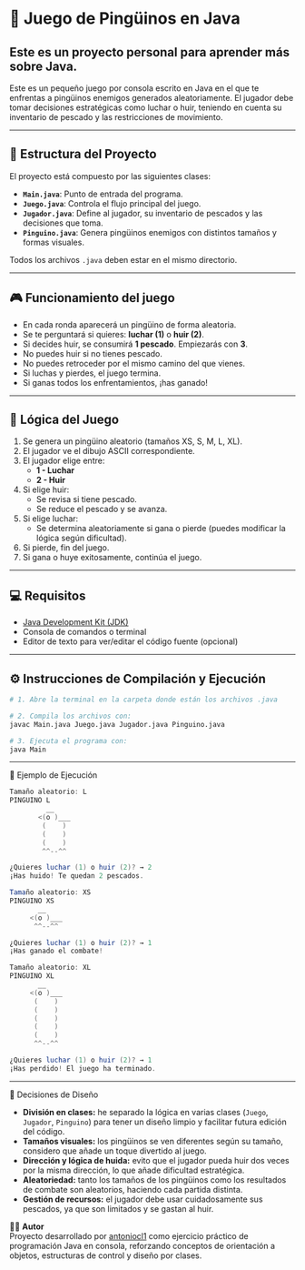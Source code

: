 # 🐧 Juego de Pingüinos en Java
## Este es un proyecto personal para aprender más sobre Java.

Este es un pequeño juego por consola escrito en Java en el que te enfrentas a pingüinos enemigos generados aleatoriamente. El jugador debe tomar decisiones estratégicas como luchar o huir, teniendo en cuenta su inventario de pescado y las restricciones de movimiento.

---

## 📁 Estructura del Proyecto

El proyecto está compuesto por las siguientes clases:

- **`Main.java`**: Punto de entrada del programa.
- **`Juego.java`**: Controla el flujo principal del juego.
- **`Jugador.java`**: Define al jugador, su inventario de pescados y las decisiones que toma.
- **`Pinguino.java`**: Genera pingüinos enemigos con distintos tamaños y formas visuales.

Todos los archivos `.java` deben estar en el mismo directorio.

---

## 🎮 Funcionamiento del juego

- En cada ronda aparecerá un pingüino de forma aleatoria.
- Se te perguntará si quieres: **luchar (1)** o **huir (2)**.
- Si decides huir, se consumirá **1 pescado**. Empiezarás con **3**.
- No puedes huir si no tienes pescado.
- No puedes retroceder por el mismo camino del que vienes.
- Si luchas y pierdes, el juego termina.
- Si ganas todos los enfrentamientos, ¡has ganado!

---

## 🧠 Lógica del Juego

1. Se genera un pingüino aleatorio (tamaños XS, S, M, L, XL).
2. El jugador ve el dibujo ASCII correspondiente.
3. El jugador elige entre:
   - **1 - Luchar**
   - **2 - Huir**
4. Si elige huir:
   - Se revisa si tiene pescado.
   - Se reduce el pescado y se avanza.
5. Si elige luchar:
   - Se determina aleatoriamente si gana o pierde (puedes modificar la lógica según dificultad).
6. Si pierde, fin del juego.
7. Si gana o huye exitosamente, continúa el juego.

---

## 💻 Requisitos

- [Java Development Kit (JDK)](https://www.oracle.com/java/technologies/downloads/)
- Consola de comandos o terminal
- Editor de texto para ver/editar el código fuente (opcional)

---
## ⚙️ Instrucciones de Compilación y Ejecución

```bash
# 1. Abre la terminal en la carpeta donde están los archivos .java

# 2. Compila los archivos con:
javac Main.java Juego.java Jugador.java Pinguino.java

# 3. Ejecuta el programa con:
java Main
```

---

🧪 Ejemplo de Ejecución

```java
Tamaño aleatorio: L  
PINGUINO L  
         __  
       <(o )___  
        (    )  
        (    )  
        (    )  
        ^^--^^  

¿Quieres luchar (1) o huir (2)? → 2  
¡Has huido! Te quedan 2 pescados.  

Tamaño aleatorio: XS  
PINGUINO XS  
       __  
     <(o )___  
      ^^--^^  

¿Quieres luchar (1) o huir (2)? → 1  
¡Has ganado el combate!  

Tamaño aleatorio: XL  
PINGUINO XL  
       __  
     <(o )___  
      (    )  
      (    )  
      (    )  
      (    )  
      (    )  
      ^^--^^  

¿Quieres luchar (1) o huir (2)? → 1  
¡Has perdido! El juego ha terminado.
```

---

🧠 Decisiones de Diseño  
- **División en clases:** he separado la lógica en varias clases (`Juego`, `Jugador`, `Pinguino`) para tener un diseño limpio y facilitar futura edición del código.  
- **Tamaños visuales:** los pingüinos se ven diferentes según su tamaño, considero que añade un toque divertido al juego.  
- **Dirección y lógica de huida:** evito que el jugador pueda huir dos veces por la misma dirección, lo que añade dificultad estratégica.  
- **Aleatoriedad:** tanto los tamaños de los pingüinos como los resultados de combate son aleatorios, haciendo cada partida distinta.  
- **Gestión de recursos:** el jugador debe usar cuidadosamente sus pescados, ya que son limitados y se gastan al huir.  

👨‍💻 **Autor**  
Proyecto desarrollado por [antoniocl1](https://www.linkedin.com/in/antonio-jes%C3%BAs-cort%C3%A9s-l%C3%B3pez-502189348/) como ejercicio práctico de programación Java en consola, reforzando conceptos de orientación a objetos, estructuras de control y diseño por clases.

